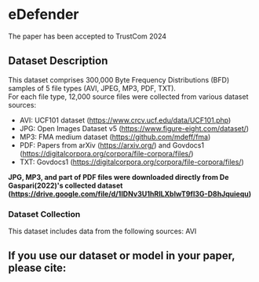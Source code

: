 # eDefender
The paper has been accepted to TrustCom 2024

## Dataset Description
This dataset comprises 300,000 Byte Frequency Distributions (BFD) samples of 5 file types (AVI, JPEG, MP3, PDF, TXT).<br />
For each file type, 12,000 source files were collected from various dataset sources:<br />
- AVI: UCF101 dataset (https://www.crcv.ucf.edu/data/UCF101.php)
- JPG: Open Images Dataset v5 (https://www.figure-eight.com/dataset/)
- MP3: FMA medium dataset (https://github.com/mdeff/fma)
- PDF: Papers from arXiv (https://arxiv.org/) and Govdocs1 (https://digitalcorpora.org/corpora/file-corpora/files/)
- TXT: Govdocs1 (https://digitalcorpora.org/corpora/file-corpora/files/)

**JPG, MP3, and part of PDF files were downloaded directly from De Gaspari(2022)'s collected dataset (https://drive.google.com/file/d/1IDNv3U1hRILXblwT9fI3G-D8hJquiequ)**
  
### Dataset Collection
This dataset includes data from the following sources:
AVI
## If you use our dataset or model in your paper, please cite:
